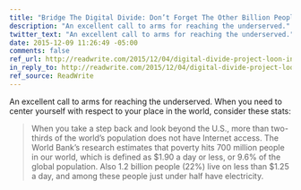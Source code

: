 ```yaml
---
title: "Bridge The Digital Divide: Don’t Forget The Other Billion People"
description: "An excellent call to arms for reaching the underserved."
twitter_text: "An excellent call to arms for reaching the underserved."
date: 2015-12-09 11:26:49 -05:00
comments: false
ref_url: http://readwrite.com/2015/12/04/digital-divide-project-loon-internet-org
in_reply_to: http://readwrite.com/2015/12/04/digital-divide-project-loon-internet-org
ref_source: ReadWrite
---
```


An excellent call to arms for reaching the underserved. When you need to center yourself with respect to your place in the world, consider these stats:

> When you take a step back and look beyond the U.S., more than two-thirds of the world’s population does not have Internet access. The World Bank’s research estimates that poverty hits 700 million people in our world, which is defined as $1.90 a day or less, or 9.6% of the global population. Also 1.2 billion people (22%) live on less than $1.25 a day, and among these people just under half have electricity.